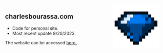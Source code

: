 <img src="img/chaos_blue_large.png" alt="Chaos Emerald" align="right" width="150" />

## charlesbourassa.com

- Code for personal site.
- Most recent update 9/20/2023.

The website can be accessed [here.](https://charlesbourassa.com/)

